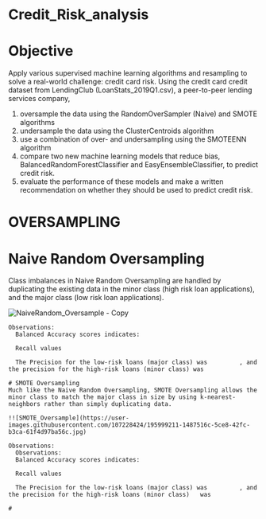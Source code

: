 # Credit_Risk_analysis

# Objective
Apply various supervised machine learning algorithms and resampling to solve a real-world challenge: credit card risk.  Using the credit card credit dataset from LendingClub (LoanStats_2019Q1.csv), a peer-to-peer lending services company, 
  1. oversample the data using the RandomOverSampler (Naive) and SMOTE algorithms 
  2. undersample the data using the ClusterCentroids algorithm 
  3. use a combination of over- and undersampling using the SMOTEENN algorithm
  4. compare two new machine learning models that reduce bias, BalancedRandomForestClassifier and EasyEnsembleClassifier, to predict credit risk. 
  5. evaluate the performance of these models and make a written recommendation on whether they should be used to predict credit risk.

# OVERSAMPLING

  # Naive Random Oversampling
  Class imbalances in Naive Random Oversampling are handled by duplicating the existing data in the minor class (high risk loan applications), and the major class (low risk loan applications).

  ![NaiveRandom_Oversample - Copy](https://user-images.githubusercontent.com/107228424/195999022-0022b613-f469-4acb-a0ad-c40c3d598960.jpg)

    Observations:
      Balanced Accuracy scores indicates:

      Recall values 

      The Precision for the low-risk loans (major class) was         , and the precision for the high-risk loans (minor class) was 

    # SMOTE Oversampling
    Much like the Naive Random Oversampling, SMOTE Oversampling allows the minor class to match the major class in size by using k-nearest-neighbors rather than simply duplicating data.

    !![SMOTE_Oversample](https://user-images.githubusercontent.com/107228424/195999211-1487516c-5ce8-42fc-b3ca-61f4d97ba56c.jpg)

    Observations:
      Observations:
      Balanced Accuracy scores indicates:

      Recall values 

      The Precision for the low-risk loans (major class) was         , and the precision for the high-risk loans (minor class)   was 
    
    # 
  

